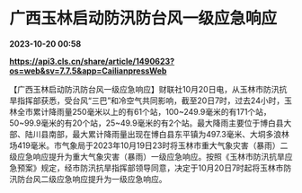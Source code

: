 # 广西玉林启动防汛防台风一级应急响应

**2023-10-20 00:58**

**https://api3.cls.cn/share/article/1490623?os=web&sv=7.7.5&app=CailianpressWeb**

【广西玉林启动防汛防台风一级应急响应】财联社10月20日电，从玉林市防汛抗旱指挥部获悉，受台风“三巴”和冷空气共同影响，截至20日7时，过去24小时，玉林全市累计降雨量250毫米以上的有61个站，100~249.9毫米的有171个站，50~99.9毫米的有20个站，25~49.9毫米的有2个站。最大降雨主要位于博白县大部、陆川县南部，最大累计降雨量出现在博白县东平镇为497.3毫米、大垌多浪林场419毫米。市气象局于2023年10月19日23时将玉林市重大气象灾害（暴雨）二级应急响应提升为重大气象灾害（暴雨）一级应急响应。按照《玉林市防汛抗旱应急预案》规定，经市防汛抗旱指挥部领导同意，决定于10月20日7时起将玉林市防汛防台风二级应急响应提升为一级应急响应。